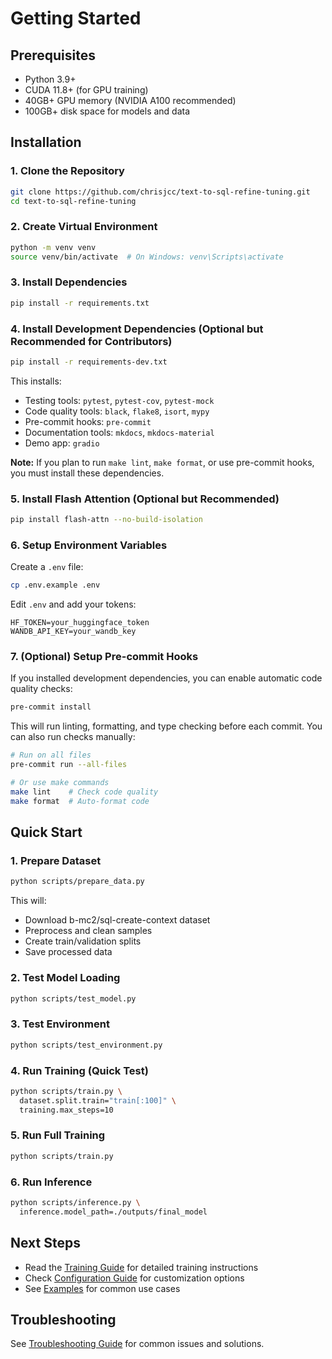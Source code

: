 # Getting Started

## Prerequisites

- Python 3.9+
- CUDA 11.8+ (for GPU training)
- 40GB+ GPU memory (NVIDIA A100 recommended)
- 100GB+ disk space for models and data

## Installation

### 1. Clone the Repository
```bash
git clone https://github.com/chrisjcc/text-to-sql-refine-tuning.git
cd text-to-sql-refine-tuning
```

### 2. Create Virtual Environment
```bash
python -m venv venv
source venv/bin/activate  # On Windows: venv\Scripts\activate
```

### 3. Install Dependencies
```bash
pip install -r requirements.txt
```

### 4. Install Development Dependencies (Optional but Recommended for Contributors)
```bash
pip install -r requirements-dev.txt
```

This installs:
- Testing tools: `pytest`, `pytest-cov`, `pytest-mock`
- Code quality tools: `black`, `flake8`, `isort`, `mypy`
- Pre-commit hooks: `pre-commit`
- Documentation tools: `mkdocs`, `mkdocs-material`
- Demo app: `gradio`

**Note:** If you plan to run `make lint`, `make format`, or use pre-commit hooks, you must install these dependencies.

### 5. Install Flash Attention (Optional but Recommended)
```bash
pip install flash-attn --no-build-isolation
```

### 6. Setup Environment Variables

Create a `.env` file:
```bash
cp .env.example .env
```

Edit `.env` and add your tokens:
```
HF_TOKEN=your_huggingface_token
WANDB_API_KEY=your_wandb_key
```

### 7. (Optional) Setup Pre-commit Hooks

If you installed development dependencies, you can enable automatic code quality checks:
```bash
pre-commit install
```

This will run linting, formatting, and type checking before each commit. You can also run checks manually:
```bash
# Run on all files
pre-commit run --all-files

# Or use make commands
make lint    # Check code quality
make format  # Auto-format code
```

## Quick Start

### 1. Prepare Dataset
```bash
python scripts/prepare_data.py
```

This will:
- Download b-mc2/sql-create-context dataset
- Preprocess and clean samples
- Create train/validation splits
- Save processed data

### 2. Test Model Loading
```bash
python scripts/test_model.py
```

### 3. Test Environment
```bash
python scripts/test_environment.py
```

### 4. Run Training (Quick Test)
```bash
python scripts/train.py \
  dataset.split.train="train[:100]" \
  training.max_steps=10
```

### 5. Run Full Training
```bash
python scripts/train.py
```

### 6. Run Inference
```bash
python scripts/inference.py \
  inference.model_path=./outputs/final_model
```

## Next Steps

- Read the [Training Guide](training.md) for detailed training instructions
- Check [Configuration Guide](configuration.md) for customization options
- See [Examples](examples/) for common use cases

## Troubleshooting

See [Troubleshooting Guide](troubleshooting.md) for common issues and solutions.
